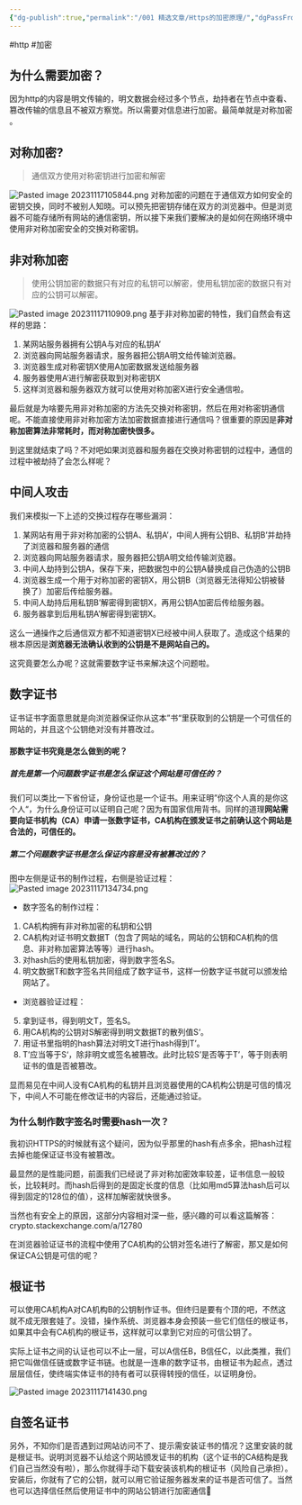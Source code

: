 ```yaml
---
{"dg-publish":true,"permalink":"/001 精选文章/Https的加密原理/","dgPassFrontmatter":true,"created":"2023-11-17T09:26:04.722+08:00","updated":"2024-10-31T14:25:25.709+08:00"}
---
```



#http #加密
## 为什么需要加密？

因为http的内容是明文传输的，明文数据会经过多个节点，劫持者在节点中查看、篡改传输的信息且不被双方察觉。所以需要对信息进行加密。最简单就是对称加密 。
## 对称加密?

>通信双方使用对称密钥进行加密和解密

![Pasted image 20231117105844.png](/img/user/$/$Sys999%20Attachment/Pasted%20image%2020231117105844.png)
对称加密的问题在于通信双方如何安全的密钥交换，同时不被别人知晓。可以预先把密钥存储在双方的浏览器中。但是浏览器不可能存储所有网站的通信密钥，所以接下来我们要解决的是如何在网络环境中使用非对称加密安全的交换对称密钥。
## 非对称加密

>使用公钥加密的数据只有对应的私钥可以解密，使用私钥加密的数据只有对应的公钥可以解密。

![Pasted image 20231117110909.png](/img/user/$/$Sys999%20Attachment/Pasted%20image%2020231117110909.png)
基于非对称加密的特性，我们自然会有这样的思路：
1. 某网站服务器拥有公钥A与对应的私钥A’
2. 浏览器向网站服务器请求，服务器把公钥A明文给传输浏览器。
3. 浏览器生成对称密钥X使用A加密数据发送给服务器
4. 服务器使用A‘进行解密获取到对称密钥X
5. 这样浏览器和服务器双方就可以使用对称加密X进行安全通信啦。

最后就是为啥要先用非对称加密的方法先交换对称密钥，然后在用对称密钥通信呢。不能直接使用非对称加密方法加密数据直接进行通信吗？很重要的原因是**非对称加密算法非常耗时，而对称加密快很多。**

到这里就结束了吗？不对吧如果浏览器和服务器在交换对称密钥的过程中，通信的过程中被劫持了会怎么样呢？
## 中间人攻击

我们来模拟一下上述的交换过程存在哪些漏洞：
1. 某网站有用于非对称加密的公钥A、私钥A’，中间人拥有公钥B、私钥B’并劫持了浏览器和服务器的通信
2. 浏览器向网站服务器请求，服务器把公钥A明文给传输浏览器。
3. 中间人劫持到公钥A，保存下来，把数据包中的公钥A替换成自己伪造的公钥B
4. 浏览器生成一个用于对称加密的密钥X，用公钥B（浏览器无法得知公钥被替换了）加密后传给服务器。
5. 中间人劫持后用私钥B’解密得到密钥X，再用公钥A加密后传给服务器。
6. 服务器拿到后用私钥A’解密得到密钥X。

这么一通操作之后通信双方都不知道密钥X已经被中间人获取了。造成这个结果的根本原因是**浏览器无法确认收到的公钥是不是网站自己的。**

这究竟要怎么办呢？这就需要数字证书来解决这个问题啦。
## 数字证书

证书证书字面意思就是向浏览器保证你从这本”书“里获取到的公钥是一个可信任的网站的，并且这个公钥绝对没有并篡改过。
#### 那数字证书究竟是怎么做到的呢？
##### 首先是第一个问题数字证书是怎么保证这个网站是可信任的？
我们可以类比一下省份证，身份证也是一个证书。用来证明”你这个人真的是你这个人“，为什么身份证可以证明自己呢？因为有国家信用背书。同样的道理**网站需要向证书机构（CA）申请一张数字证书，CA机构在颁发证书之前确认这个网站是合法的，可信任的。**
##### 第二个问题数字证书是怎么保证内容是没有被篡改过的？
图中左侧是证书的制作过程，右侧是验证过程：
![Pasted image 20231117134734.png](/img/user/$/$Sys999%20Attachment/Pasted%20image%2020231117134734.png)
- 数字签名的制作过程：
1. CA机构拥有非对称加密的私钥和公钥
2. CA机构对证书明文数据T（包含了网站的域名，网站的公钥和CA机构的信息、非对称加密算法等等）进行hash。
3. 对hash后的使用私钥加密，得到数字签名S。
4. 明文数据T和数字签名共同组成了数字证书，这样一份数字证书就可以颁发给网站了。
- 浏览器验证过程：
5. 拿到证书，得到明文T，签名S。
6. 用CA机构的公钥对S解密得到明文数据T的散列值S‘。
7. 用证书里指明的hash算法对明文T进行hash得到T’。
8. T’应当等于S‘，除非明文或签名被篡改。此时比较S’是否等于T’，等于则表明证书的值是否被篡改。
   
显而易见在中间人没有CA机构的私钥并且浏览器使用的CA机构公钥是可信的情况下，中间人不可能在修改证书的内容后，还能通过验证。
### 为什么制作数字签名时需要hash一次？

我初识HTTPS的时候就有这个疑问，因为似乎那里的hash有点多余，把hash过程去掉也能保证证书没有被篡改。

最显然的是性能问题，前面我们已经说了非对称加密效率较差，证书信息一般较长，比较耗时。而hash后得到的是固定长度的信息（比如用md5算法hash后可以得到固定的128位的值），这样加解密就快很多。

当然也有安全上的原因，这部分内容相对深一些，感兴趣的可以看这篇解答：crypto.stackexchange.com/a/12780

在浏览器验证证书的流程中使用了CA机构的公钥对签名进行了解密，那又是如何保证CA公钥是可信的呢？
## 根证书

可以使用CA机构A对CA机构B的公钥制作证书。但终归是要有个顶的吧，不然这就不成无限套娃了。没错，操作系统、浏览器本身会预装一些它们信任的根证书，如果其中会有CA机构的根证书，这样就可以拿到它对应的可信公钥了。

实际上证书之间的认证也可以不止一层，可以A信任B，B信任C，以此类推，我们把它叫做信任链或数字证书链。也就是一连串的数字证书，由根证书为起点，透过层层信任，使终端实体证书的持有者可以获得转授的信任，以证明身份。

![Pasted image 20231117141430.png](/img/user/$/$Sys999%20Attachment/Pasted%20image%2020231117141430.png)
## 自签名证书

另外，不知你们是否遇到过网站访问不了、提示需安装证书的情况？这里安装的就是根证书。说明浏览器不认给这个网站颁发证书的机构（这个证书的CA结构是我们自己当然没有啦），那么你就得手动下载安装该机构的根证书（风险自己承担）。安装后，你就有了它的公钥，就可以用它验证服务器发来的证书是否可信了。当然也可以选择信任然后使用证书中的网站公钥进行加密通信🤣





